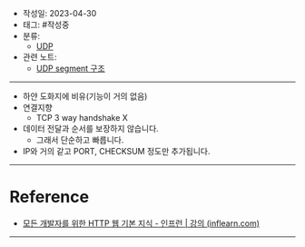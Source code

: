 - 작성일: 2023-04-30
- 태그: #작성중 
- 분류:
	- [UDP](UDP.md)
- 관련 노트:
	- [UDP segment 구조](UDP%20segment%20구조.md)

---

- 하얀 도화지에 비유(기능이 거의 없음)
- 연결지향
	- TCP 3 way handshake X
- 데이터 전달과 순서를 보장하지 않습니다.
	- 그래서 단순하고 빠릅니다.
 - IP와 거의 같고 PORT, CHECKSUM 정도만 추가됩니다.

---
# Reference
- [모든 개발자를 위한 HTTP 웹 기본 지식 - 인프런 | 강의 (inflearn.com)](https://www.inflearn.com/course/http-%EC%9B%B9-%EB%84%A4%ED%8A%B8%EC%9B%8C%ED%81%AC)

---